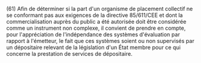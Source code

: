 (61) Afin de déterminer si la part d'un organisme de placement collectif ne se conformant pas aux exigences de la directive 85/611/CEE et dont la commercialisation auprès du public a été autorisée doit être considérée comme un instrument non complexe, il convient de prendre en compte, pour l'appréciation de l'indépendance des systèmes d'évaluation par rapport à l'émetteur, le fait que ces systèmes soient ou non supervisés par un dépositaire relevant de la législation d'un État membre pour ce qui concerne la prestation de services de dépositaire.